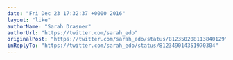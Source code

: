```yaml
---
date: "Fri Dec 23 17:32:37 +0000 2016"
layout: "like"
authorName: "Sarah Drasner"
authorUrl: "https://twitter.com/sarah_edo"
originalPost: "https://twitter.com/sarah_edo/status/812350208113840129"
inReplyTo: "https://twitter.com/sarah_edo/status/812349014351970304"
---
```

